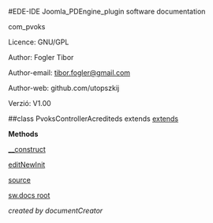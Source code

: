 #EDE-IDE Joomla_PDEngine_plugin
software documentation



com_pvoks

Licence: GNU/GPL

Author: Fogler Tibor

Author-email: tibor.fogler@gmail.com

Author-web: github.com/utopszkij

Verzió: V1.00

##class PvoksControllerAcrediteds extends [extends](extends.md)


**Methods**

[__construct](items/PvoksControllerAcrediteds___construct.md)

[editNewInit](items/PvoksControllerAcrediteds_editNewInit.md)



[source](../../admin/controllers/acrediteds.php)

[sw.docs root](./)

*created by documentCreator*

